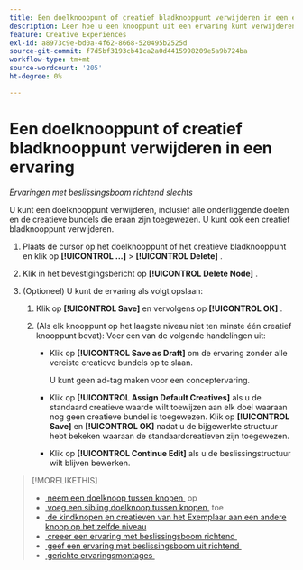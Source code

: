 ```yaml
---
title: Een doelknooppunt of creatief bladknooppunt verwijderen in een ervaring
description: Leer hoe u een knooppunt uit een ervaring kunt verwijderen.
feature: Creative Experiences
exl-id: a8973c9e-bd0a-4f62-8668-520495b2525d
source-git-commit: f7d5bf3193cb41ca2a0d4415998209e5a9b724ba
workflow-type: tm+mt
source-wordcount: '205'
ht-degree: 0%

---
```


# Een doelknooppunt of creatief bladknooppunt verwijderen in een ervaring

*Ervaringen met beslissingsboom richtend slechts*

U kunt een doelknooppunt verwijderen, inclusief alle onderliggende doelen en de creatieve bundels die eraan zijn toegewezen. U kunt ook een creatief bladknooppunt verwijderen.

<!-- 1. [ways to get to the decision tree] -->

1. Plaats de cursor op het doelknooppunt of het creatieve bladknooppunt en klik op **[!UICONTROL ...]** > **[!UICONTROL Delete]** .

1. Klik in het bevestigingsbericht op **[!UICONTROL Delete Node]** .

1. (Optioneel) U kunt de ervaring als volgt opslaan:

   1. Klik op **[!UICONTROL Save]** en vervolgens op **[!UICONTROL OK]** .

   1. (Als elk knooppunt op het laagste niveau niet ten minste één creatief knooppunt bevat): Voer een van de volgende handelingen uit:

      * Klik op **[!UICONTROL Save as Draft]** om de ervaring zonder alle vereiste creatieve bundels op te slaan.

        U kunt geen ad-tag maken voor een conceptervaring.

      * Klik op **[!UICONTROL Assign Default Creatives]** als u de standaard creatieve waarde wilt toewijzen aan elk doel waaraan nog geen creatieve bundel is toegewezen. Klik op **[!UICONTROL Save]** en **[!UICONTROL OK]** nadat u de bijgewerkte structuur hebt bekeken waaraan de standaardcreatieven zijn toegewezen.

      * Klik op **[!UICONTROL Continue Edit]** als u de beslissingstructuur wilt blijven bewerken.

>[!MORELIKETHIS]
>
>* [&#x200B; neem een doelknoop tussen knopen &#x200B;](experience-target-node-add-inner.md) op
>* [&#x200B; voeg een sibling doelknoop tussen knopen &#x200B;](experience-target-node-add-sibling.md) toe
>* [&#x200B; de kindknopen en creatieven van het Exemplaar aan een andere knoop op het zelfde niveau &#x200B;](experience-target-node-copy.md)
>* [&#x200B; creeer een ervaring met beslissingsboom richtend &#x200B;](experience-create-targeting.md)
>* [&#x200B; geef een ervaring met beslissingsboom uit richtend &#x200B;](experience-edit-targeting.md)
>* [&#x200B; gerichte ervaringsmontages &#x200B;](experience-settings-targeting.md)
